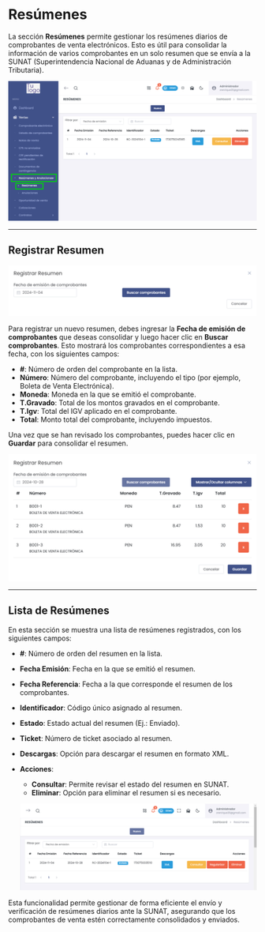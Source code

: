 # Resúmenes

La sección **Resúmenes** permite gestionar los resúmenes diarios de comprobantes de venta electrónicos. Esto es útil para consolidar la información de varios comprobantes en un solo resumen que se envía a la SUNAT (Superintendencia Nacional de Aduanas y de Administración Tributaria).

   ![Lista de Resúmenes](img/lista_resumenes_1.jpg)

---

## **Registrar Resumen**

   ![Registrar Resumen](img/registrar_resumen_1.jpg)

Para registrar un nuevo resumen, debes ingresar la **Fecha de emisión de comprobantes** que deseas consolidar y luego hacer clic en **Buscar comprobantes**. Esto mostrará los comprobantes correspondientes a esa fecha, con los siguientes campos:

- **#**: Número de orden del comprobante en la lista.
- **Número**: Número del comprobante, incluyendo el tipo (por ejemplo, Boleta de Venta Electrónica).
- **Moneda**: Moneda en la que se emitió el comprobante.
- **T.Gravado**: Total de los montos gravados en el comprobante.
- **T.Igv**: Total del IGV aplicado en el comprobante.
- **Total**: Monto total del comprobante, incluyendo impuestos.

Una vez que se han revisado los comprobantes, puedes hacer clic en **Guardar** para consolidar el resumen.

   ![Registrar Resumen](img/registrar_resumen.jpg)

---

## **Lista de Resúmenes**

En esta sección se muestra una lista de resúmenes registrados, con los siguientes campos:

- **#**: Número de orden del resumen en la lista.
- **Fecha Emisión**: Fecha en la que se emitió el resumen.
- **Fecha Referencia**: Fecha a la que corresponde el resumen de los comprobantes.
- **Identificador**: Código único asignado al resumen.
- **Estado**: Estado actual del resumen (Ej.: Enviado).
- **Ticket**: Número de ticket asociado al resumen.
- **Descargas**: Opción para descargar el resumen en formato XML.
- **Acciones**:
  - **Consultar**: Permite revisar el estado del resumen en SUNAT.
  - **Eliminar**: Opción para eliminar el resumen si es necesario.

   ![Lista de Resúmenes](img/lista_resumenes.jpg)

Esta funcionalidad permite gestionar de forma eficiente el envío y verificación de resúmenes diarios ante la SUNAT, asegurando que los comprobantes de venta estén correctamente consolidados y enviados.
